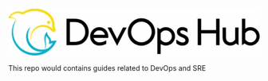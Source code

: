 <p align="center"><img src="images/devopshub.png"/></p>


This repo would contains guides related to DevOps and SRE
